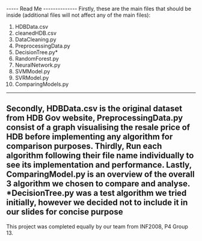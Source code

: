----- Read Me --------------
Firstly, these are the main files that should be inside (additional files will not affect any of the main files):
1) HDBData.csv
2) cleanedHDB.csv
3) DataCleaning.py
4) PreprocessingData.py
5) DecisionTree.py*
6) RandomForest.py
7) NeuralNetwork.py
8) SVMModel.py
9) SVRModel.py
10) ComparingModels.py
----------------------------
Secondly, HDBData.csv is the original dataset from HDB Gov website, PreprocessingData.py consist of a graph visualising the resale price of HDB before implementing any algorithm for comparison purposes.
Thirdly, Run each algorithm following their file name individually to see its implementation and performance.
Lastly, ComparingModel.py is an overview of the overall 3 algorithm we chosen to compare and analyse.
*DecisionTree.py was a test algorithm we tried initially, however we decided not to include it in our slides for concise purpose
----------------------------
This project was completed equally by our team from INF2008, P4 Group 13.
